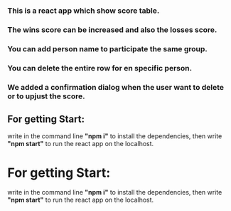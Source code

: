### This is a react app which show score table.
### The wins score can be increased and also the losses score. 
### You can add person name to participate the same group. 
### You can delete the entire row for en specific person.
### We added a confirmation dialog when the user want to delete or to upjust the score.

## For getting Start:
write in the command line **"npm i"** to install the dependencies, then write **"npm start"** to run the react app on the localhost.

# For getting Start:
write in the command line **"npm i"** to install the dependencies, then write **"npm start"** to run the react app on the localhost.
